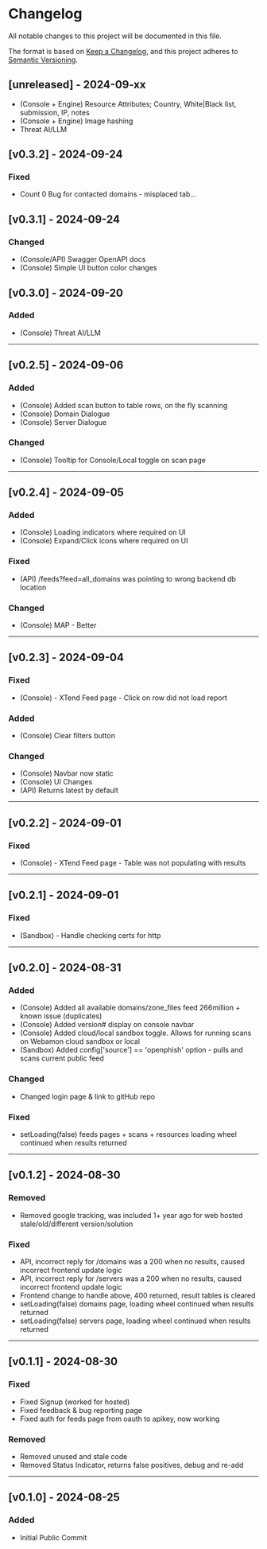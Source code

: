 # Changelog

All notable changes to this project will be documented in this file.

The format is based on [Keep a Changelog](https://keepachangelog.com/en/1.0.0/),
and this project adheres to [Semantic Versioning](https://semver.org/spec/v2.0.0.html).

## [unreleased] - 2024-09-xx
- (Console + Engine) Resource Attributes; Country, White|Black list, submission, IP, notes
- (Console + Engine) Image hashing
- Threat AI/LLM


## [v0.3.2] - 2024-09-24

### Fixed
- Count 0 Bug for contacted domains - misplaced tab...

## [v0.3.1] - 2024-09-24

### Changed
- (Console/API) Swagger OpenAPI docs
- (Console) Simple UI button color changes



## [v0.3.0] - 2024-09-20

### Added
- (Console) Threat AI/LLM


---

## [v0.2.5] - 2024-09-06

### Added
- (Console) Added scan button to table rows, on the fly scanning
- (Console) Domain Dialogue
- (Console) Server Dialogue

### Changed
- (Console) Tooltip for Console/Local toggle on scan page


---
## [v0.2.4] - 2024-09-05
### Added
- (Console) Loading indicators where required on UI
- (Console) Expand/Click icons where required on UI
### Fixed
- (API) /feeds?feed=all_domains was pointing to wrong backend db location
### Changed
- (Console) MAP - Better
---
## [v0.2.3] - 2024-09-04

### Fixed
- (Console) - XTend Feed page - Click on row did not load report
### Added
- (Console) Clear filters button
### Changed
- (Console) Navbar now static
- (Console) UI Changes
- (API) Returns latest by default
---
## [v0.2.2] - 2024-09-01

### Fixed
- (Console) - XTend Feed page - Table was not populating with results

---
## [v0.2.1] - 2024-09-01

### Fixed
- (Sandbox) - Handle checking certs for http 

---
## [v0.2.0] - 2024-08-31

### Added
- (Console) Added all available domains/zone_files feed 266million + known issue (duplicates)
- (Console) Added version# display on console navbar
- (Console) Added cloud/local sandbox toggle. Allows for running scans on Webamon cloud sandbox or local
- (Sandbox) Added config['source'] == 'openphish' option - pulls and scans current public feed

### Changed
- Changed login page & link to gitHub repo

### Fixed
- setLoading(false) feeds pages + scans + resources loading wheel continued when results returned

---
## [v0.1.2] - 2024-08-30

### Removed
- Removed google tracking, was included 1+ year ago for web hosted stale/old/different version/solution

### Fixed
- API, incorrect reply for /domains was a 200 when no results, caused incorrect frontend update logic
- API, incorrect reply for /servers was a 200 when no results, caused incorrect frontend update logic
- Frontend change to handle above, 400 returned, result tables is cleared
- setLoading(false) domains page, loading wheel continued when results returned
- setLoading(false) servers page, loading wheel continued when results returned
---

## [v0.1.1] - 2024-08-30

### Fixed
- Fixed Signup (worked for hosted)
- Fixed feedback & bug reporting page
- Fixed auth for feeds page from oauth to apikey, now working

### Removed
- Removed unused and stale code
- Removed Status Indicator, returns false positives, debug and re-add

---

## [v0.1.0] - 2024-08-25
### Added
- Initial Public Commit
